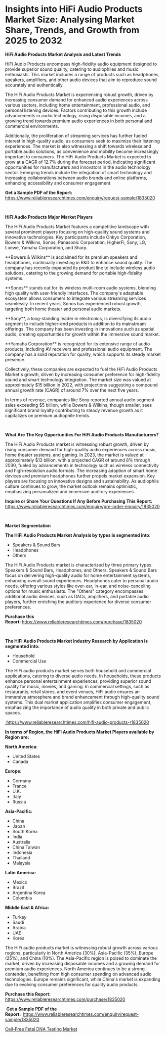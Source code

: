 <p><h1>Insights into HiFi Audio Products Market Size: Analysing Market Share, Trends, and Growth from 2025 to 2032</h1></p><p><strong>HiFi Audio Products Market Analysis and Latest Trends</strong></p>
<p><p>HiFi Audio Products encompass high-fidelity audio equipment designed to provide superior sound quality, catering to audiophiles and music enthusiasts. This market includes a range of products such as headphones, speakers, amplifiers, and other audio devices that aim to reproduce sound accurately and authentically.</p><p>The HiFi Audio Products Market is experiencing robust growth, driven by increasing consumer demand for enhanced audio experiences across various sectors, including home entertainment, professional audio, and personal listening devices. Factors contributing to this growth include advancements in audio technology, rising disposable incomes, and a growing trend towards premium audio experiences in both personal and commercial environments.</p><p>Additionally, the proliferation of streaming services has further fueled interest in high-quality audio, as consumers seek to maximize their listening experiences. The market is also witnessing a shift towards wireless and portable audio solutions, as convenience and mobility become increasingly important to consumers. The HiFi Audio Products Market is expected to grow at a CAGR of 12.7% during the forecast period, indicating significant opportunities for manufacturers and innovators in the audio technology sector. Emerging trends include the integration of smart technology and increasing collaborations between audio brands and online platforms, enhancing accessibility and consumer engagement.</p></p>
<p><strong>Get a Sample PDF of the Report:&nbsp;</strong> <a href="https://www.reliableresearchtimes.com/enquiry/request-sample/1835020?utm_campaign=2241&utm_medium=2&utm_source=Github&utm_content=ia&utm_term=26032025&utm_id=hifi-audio-products">https://www.reliableresearchtimes.com/enquiry/request-sample/1835020</a></p>
<p>&nbsp;</p>
<p><strong>HiFi Audio Products Major Market Players</strong></p>
<p><p>The HiFi Audio Products Market features a competitive landscape with several prominent players focusing on high-quality sound systems and innovative technologies. Key participants include Onkyo Corporation, Bowers & Wilkins, Sonos, Panasonic Corporation, HigherFi, Sony, LG, Loewe, Yamaha Corporation, and Sharp.</p><p>**Bowers & Wilkins** is acclaimed for its premium speakers and headphones, continually investing in R&D to enhance sound quality. The company has recently expanded its product line to include wireless audio solutions, catering to the growing demand for portable high-fidelity systems. </p><p>**Sonos** stands out for its wireless multi-room audio systems, blending high quality with user-friendly interfaces. The company's adaptable ecosystem allows consumers to integrate various streaming services seamlessly. In recent years, Sonos has experienced robust growth, targeting both home theater and personal audio markets.</p><p>**Sony**, a long-standing leader in electronics, is diversifying its audio segment to include higher-end products in addition to its mainstream offerings. The company has been investing in innovations such as spatial audio, creating opportunities for growth within the immersive sound market.</p><p>**Yamaha Corporation** is recognized for its extensive range of audio products, including AV receivers and professional audio equipment. The company has a solid reputation for quality, which supports its steady market presence. </p><p>Collectively, these companies are expected to fuel the HiFi Audio Products Market's growth, driven by increasing consumer preference for high-fidelity sound and smart technology integration. The market size was valued at approximately $15 billion in 2022, with projections suggesting a compound annual growth rate (CAGR) of around 7% over the next five years.</p><p>In terms of revenue, companies like Sony reported annual audio segment sales exceeding $5 billion, while Bowers & Wilkins, though smaller, sees significant brand loyalty contributing to steady revenue growth as it capitalizes on premium audiophile trends.</p></p>
<p>&nbsp;</p>
<p><strong>What Are The Key Opportunities For HiFi Audio Products Manufacturers?</strong></p>
<p><p>The HiFi Audio Products market is witnessing robust growth, driven by rising consumer demand for high-quality audio experiences across music, home theater systems, and gaming. In 2023, the market is valued at approximately $13 billion, with a projected CAGR of around 8% through 2030, fueled by advancements in technology such as wireless connectivity and high-resolution audio formats. The increasing adoption of smart home devices and premium headphones further propels market expansion. Key players are focusing on innovative designs and sustainability. As audiophile culture continues to grow, the market outlook remains optimistic, emphasizing personalized and immersive auditory experiences.</p></p>
<p><strong>Inquire or Share Your Questions If Any Before Purchasing This Report:</strong> <a href="https://www.reliableresearchtimes.com/enquiry/pre-order-enquiry/1835020?utm_campaign=2241&utm_medium=2&utm_source=Github&utm_content=ia&utm_term=26032025&utm_id=hifi-audio-products">https://www.reliableresearchtimes.com/enquiry/pre-order-enquiry/1835020</a></p>
<p>&nbsp;</p>
<p><strong>Market Segmentation</strong></p>
<p><strong>The HiFi Audio Products Market Analysis by types is segmented into:</strong></p>
<p><ul><li>Speakers & Sound Bars</li><li>Headphones</li><li>Others</li></ul></p>
<p><p>The HiFi Audio Products market is characterized by three primary types: Speakers & Sound Bars, Headphones, and Others. Speakers & Sound Bars focus on delivering high-quality audio for home entertainment systems, enhancing overall sound experiences. Headphones cater to personal audio needs, offering various styles like over-ear, in-ear, and noise-canceling options for music enthusiasts. The "Others" category encompasses additional audio devices, such as DACs, amplifiers, and portable audio players, further enriching the auditory experience for diverse consumer preferences.</p></p>
<p><strong>Purchase this Report:&nbsp;</strong><a href="https://www.reliableresearchtimes.com/purchase/1835020?utm_campaign=2241&utm_medium=2&utm_source=Github&utm_content=ia&utm_term=26032025&utm_id=hifi-audio-products">https://www.reliableresearchtimes.com/purchase/1835020</a></p>
<p>&nbsp;</p>
<p><strong>The HiFi Audio Products Market Industry Research by Application is segmented into:</strong></p>
<p><ul><li>Household</li><li>Commercial Use</li></ul></p>
<p><p>The HiFi audio products market serves both household and commercial applications, catering to diverse audio needs. In households, these products enhance personal entertainment experiences, providing superior sound quality for music, movies, and gaming. In commercial settings, such as restaurants, retail stores, and event venues, HiFi audio ensures an immersive atmosphere and brand enhancement through high-quality sound systems. This dual market application amplifies consumer engagement, emphasizing the importance of audio quality in both private and public spaces.</p></p>
<p><a href="https://www.reliableresearchtimes.com/hifi-audio-products-r1835020?utm_campaign=2241&utm_medium=2&utm_source=Github&utm_content=ia&utm_term=26032025&utm_id=hifi-audio-products">&nbsp;https://www.reliableresearchtimes.com/hifi-audio-products-r1835020</a></p>
<p><strong>In terms of Region, the HiFi Audio Products Market Players available by Region are:</strong></p>
<p>
    <p> <strong> North America: </strong>
        <ul>
            <li>United States</li>
            <li>Canada</li>
        </ul>
        </p> 
    <p> <strong> Europe: </strong>
        <ul>
            <li>Germany</li>
            <li>France</li>
            <li>U.K.</li>
            <li>Italy</li>
            <li>Russia</li>
        </ul>
        </p> 
    <p> <strong> Asia-Pacific: </strong>
        <ul>
            <li>China</li>
            <li>Japan</li>
            <li>South Korea</li>
            <li>India</li>
            <li>Australia</li>
            <li>China Taiwan</li>
            <li>Indonesia</li>
            <li>Thailand</li>
            <li>Malaysia</li>
        </ul>
        </p> 
    <p> <strong> Latin America: </strong>
        <ul>
            <li>Mexico</li>
            <li>Brazil</li>
            <li>Argentina Korea</li>
            <li>Colombia</li>
        </ul>
        </p> 
    <p> <strong> Middle East & Africa: </strong>
        <ul>
            <li>Turkey</li>
            <li>Saudi</li>
            <li>Arabia</li>
            <li>UAE</li>
            <li>Korea</li>
        </ul>
    </p>
    </p>
<p><p>The HiFi audio products market is witnessing robust growth across various regions, particularly in North America (30%), Asia-Pacific (35%), Europe (25%), and China (10%). The Asia-Pacific region is poised to dominate the market, driven by increasing disposable incomes and a growing demand for premium audio experiences. North America continues to be a strong contender, benefiting from high consumer spending on advanced audio technologies. Europe remains significant, while China's market is expanding due to evolving consumer preferences for quality audio products.</p></p>
<p><strong>Purchase this Report: </strong><a href="https://www.reliableresearchtimes.com/purchase/1835020?utm_campaign=2241&utm_medium=2&utm_source=Github&utm_content=ia&utm_term=26032025&utm_id=hifi-audio-products">https://www.reliableresearchtimes.com/purchase/1835020</a></p>
<p>&nbsp;<strong>Get a Sample PDF of the Report:&nbsp;&nbsp;</strong><a href="https://www.reliableresearchtimes.com/enquiry/request-sample/1835020?utm_campaign=2241&utm_medium=2&utm_source=Github&utm_content=ia&utm_term=26032025&utm_id=hifi-audio-products">https://www.reliableresearchtimes.com/enquiry/request-sample/1835020</a></p>
<p><strong></strong></p>
<p><p><a href="https://github.com/zahrigayda1h/Market-Research-Report-List-1/blob/main/cell-free-fetal-dna-testing-market.md?utm_campaign=2241&utm_medium=2&utm_source=Github&utm_content=ia&utm_term=26032025&utm_id=hifi-audio-products">Cell-Free Fetal DNA Testing Market</a></p></p>